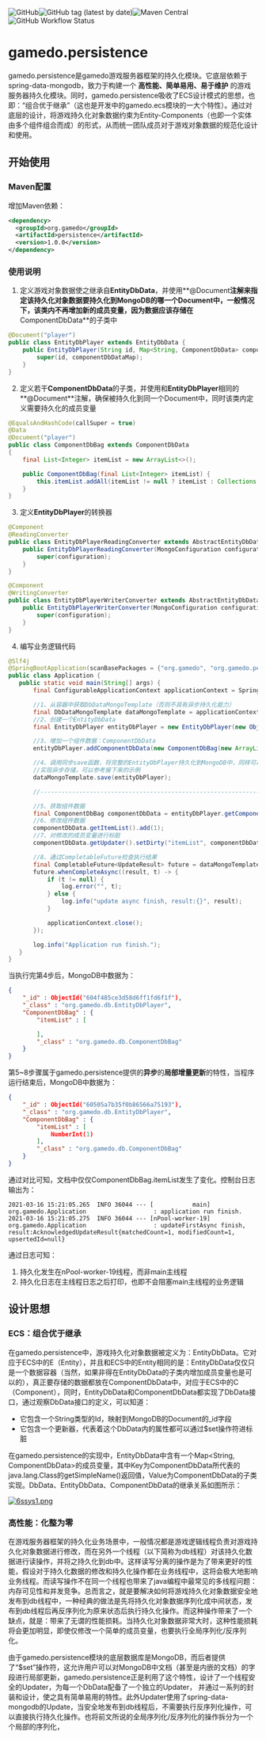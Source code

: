 ![GitHub](https://img.shields.io/github/license/pcloves/gamedo.persistence?style=flat-square)![GitHub tag (latest by date)](https://img.shields.io/github/v/tag/pcloves/gamedo.persistence?style=flat-square)![Maven Central](https://img.shields.io/maven-central/v/org.gamedo/persistence?style=flat-square)![GitHub Workflow Status](https://img.shields.io/github/workflow/status/pcloves/gamedo.persistence/Java%20CI%20with%20Maven?style=flat-square)


# gamedo.persistence

gamedo.persistence是gamedo游戏服务器框架的持久化模块。它底层依赖于spring-data-mongodb，致力于构建一个 **高性能、简单易用、易于维护** 的游戏服务器持久化模块。同时，gamedo.persistence吸收了ECS设计模式的思想，也即：“组合优于继承”（这也是开发中的gamedo.ecs模块的一大个特性）。通过对底层的设计，将游戏持久化对象数据约束为Entity-Components（也即一个实体由多个组件组合而成）的形式，从而统一团队成员对于游戏对象数据的规范化设计和使用。

## 开始使用

### Maven配置

增加Maven依赖：

``` xml
<dependency>
  <groupId>org.gamedo</groupId>
  <artifactId>persistence</artifactId>
  <version>1.0.0</version>
</dependency>
```

### 使用说明

1. 定义游戏对象数据使之继承自**EntityDbData**，并使用**@Document**注解来指定该持久化对象数据要持久化到MongoDB的哪一个Document中，一般情况下，该类内不再增加新的成员变量，因为数据应该存储在**ComponentDbData**的子类中

``` java
@Document("player")
public class EntityDbPlayer extends EntityDbData {
    public EntityDbPlayer(String id, Map<String, ComponentDbData> componentDbDataMap) {
        super(id, componentDbDataMap);
    }
}
```

2. 定义若干**ComponentDbData**的子类，并使用和**EntityDbPlayer**相同的**@Document**注解，确保被持久化到同一个Document中，同时该类内定义需要持久化的成员变量

``` java
@EqualsAndHashCode(callSuper = true)
@Data
@Document("player")
public class ComponentDbBag extends ComponentDbData
{
    final List<Integer> itemList = new ArrayList<>();

    public ComponentDbBag(final List<Integer> itemList) {
        this.itemList.addAll(itemList != null ? itemList : Collections.emptyList());
    }
}
```

3. 定义**EntityDbPlayer**的转换器

``` java
@Component
@ReadingConverter
public class EntityDbPlayerReadingConverter extends AbstractEntityDbDataReadingConverter<EntityDbPlayer> {
    public EntityDbPlayerReadingConverter(MongoConfiguration configuration) {
        super(configuration);
    }
}

@Component
@WritingConverter
public class EntityDbPlayerWriterConverter extends AbstractEntityDbDataWritingConverter<EntityDbPlayer> {
    public EntityDbPlayerWriterConverter(MongoConfiguration configuration) {
        super(configuration);
    }
}
```

4. 编写业务逻辑代码

 ``` java
@Slf4j
@SpringBootApplication(scanBasePackages = {"org.gamedo", "org.gamedo.persistence"})
public class Application {
    public static void main(String[] args) {
        final ConfigurableApplicationContext applicationContext = SpringApplication.run(Application.class, args);

        //1、从容器中获取DbDataMongoTemplate（否则不具有异步持久化能力）
        final DbDataMongoTemplate dataMongoTemplate = applicationContext.getBean(DbDataMongoTemplate.class);
        //2、创建一个EntityDbData
        final EntityDbPlayer entityDbPlayer = new EntityDbPlayer(new ObjectId().toString(), null);

        //3、增加一个组件数据：ComponentDbData
        entityDbPlayer.addComponentDbData(new ComponentDbBag(new ArrayList<>()));

        //4、调用同步save函数，将完整的EntityDbPlayer持久化到MongoDB中，同样可以调用dataMongoTemplate.saveAsync(entityDbPlayer)
        //实现异步存储，可以参考接下来的示例
        dataMongoTemplate.save(entityDbPlayer);

        //----------------------------------------------------------------------

        //5、获取组件数据
        final ComponentDbBag componentDbData = entityDbPlayer.getComponentDbData(ComponentDbBag.class);
        //6、修改组件数据
        componentDbData.getItemList().add(1);
        //7、对修改的成员变量进行标脏
        componentDbData.getUpdater().setDirty("itemList", componentDbData.getItemList());

        //8、通过CompletableFuture检查执行结果
        final CompletableFuture<UpdateResult> future = dataMongoTemplate.updateFirstAsync(componentDbData);
        future.whenCompleteAsync((result, t) -> {
            if (t != null) {
                log.error("", t);
            } else {
                log.info("update async finish, result:{}", result);
            }

            applicationContext.close();
        });

        log.info("Application run finish.");
    }
}
 ```

当执行完第4步后，MongoDB中数据为：

``` json
{ 
    "_id" : ObjectId("604f485ce3d58d6ff1fd6f1f"), 
    "_class" : "org.gamedo.db.EntityDbPlayer", 
    "ComponentDbBag" : {
        "itemList" : [

        ], 
        "_class" : "org.gamedo.db.ComponentDbBag"
    }
}
```

第5~8步骤属于gamedo.persistence提供的**异步**的**局部增量更新**的特性，当程序运行结束后，MongoDB中数据为：

``` json
{ 
    "_id" : ObjectId("60505a7b35f0b86566a75193"), 
    "_class" : "org.gamedo.db.EntityDbPlayer", 
    "ComponentDbBag" : {
        "itemList" : [
            NumberInt(1)
        ], 
        "_class" : "org.gamedo.db.ComponentDbBag"
    }
}
```

通过对比可知，文档中仅仅ComponentDbBag.itemList发生了变化。控制台日志输出为：

``` 
2021-03-16 15:21:05.265  INFO 36044 --- [           main] org.gamedo.Application                   : application run finish.
2021-03-16 15:21:05.275  INFO 36044 --- [nPool-worker-19] org.gamedo.Application                   : updateFirstAsync finish, result:AcknowledgedUpdateResult{matchedCount=1, modifiedCount=1, upsertedId=null}
```

通过日志可知：

1. 持久化发生在nPool-worker-19线程，而非main主线程
2. 持久化日志在主线程日志之后打印，也即不会阻塞main主线程的业务逻辑

## 设计思想

### ECS：组合优于继承

在gamedo.persistence中，游戏持久化对象数据被定义为：EntityDbData。它对应于ECS中的E（Entity），并且和ECS中的Entity相同的是：EntityDbData仅仅只是一个数据容器（当然，如果非得在EntityDbData的子类内增加成员变量也是可以的），真正要存储的数据都放在ComponentDbData中，对应于ECS中的C（Component），同时，EntityDbData和ComponentDbData都实现了DbData接口，通过观察DbData接口的定义，可以知道：

* 它包含一个String类型的Id，映射到MongoDB的Document的_id字段
* 它包含一个更新器，代表着这个DbData内的属性都可以通过$set操作符进标脏

在gamedo.persistence的实现中，EntityDbData中含有一个Map<String, ComponentDbData>的成员变量，其中Key为ComponentDbData所代表的java.lang.Class的getSimpleName()返回值，Value为ComponentDbData的子类实现。DbData、EntityDbData、ComponentDbData的继承关系如图所示：

[![6ssys1.png](https://s3.ax1x.com/2021/03/16/6ssys1.png)](https://imgtu.com/i/6ssys1)

### 高性能：化整为零

在游戏服务器框架的持久化业务场景中，一般情况都是游戏逻辑线程负责对游戏持久化对象数据进行修改，而在另外一个线程（以下简称为db线程）对该持久化数据进行读操作，并将之持久化到db中。这样读写分离的操作是为了带来更好的性能，假设对于持久化数据的修改和持久化操作都在业务线程中，这将会极大地影响业务线程。而读写操作不在同一个线程也带来了java编程中最常见的多线程问题：内存可见性和并发竞争。总而言之，就是要解决如何将游戏持久化对象数据安全地发布到db线程中，一种经典的做法是先将持久化对象数据序列化成中间状态，发布到db线程后再反序列化为原来状态后执行持久化操作。而这种操作带来了一个缺点，就是：带来了无谓的性能损耗。当持久化对象数据非常大时，这种性能损耗将会更加明显，即使仅修改一个简单的成员变量，也要执行全局序列化/反序列化。

由于gamedo.persistence模块的底层数据库是MongoDB，而后者提供了“$set”操作符，这允许用户可以对MongoDB中文档（甚至是内嵌的文档）的字段进行局部更新，gamedo.persistence正是利用了这个特性，设计了一个线程安全的Updater，为每一个DbData配备了一个独立的Updater， 并通过一系列的封装和设计，使之具有简单易用的特性。此外Updater使用了spring-data-mongodb的Update，当安全地发布到db线程后，不需要执行反序列化操作，可以直接执行持久化操作。也将前文所说的全局序列化/反序列化的操作拆分为一个个局部的序列化，
